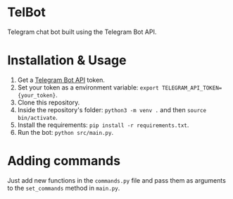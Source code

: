 # TelBot

Telegram chat bot built using the Telegram Bot API.

# Installation & Usage

1. Get a [Telegram Bot API](https://core.telegram.org/bots/api) token.
2. Set your token as a environment variable: `export TELEGRAM_API_TOKEN={your_token}`.
3. Clone this repository.
4. Inside the repository's folder: `python3 -m venv .` and then `source bin/activate`.
5. Install the requirements: `pip install -r requirements.txt`.
6. Run the bot: `python src/main.py`.

# Adding commands

Just add new functions in the `commands.py` file and pass them as arguments to the `set_commands` method in `main.py`.
